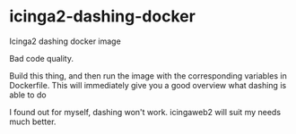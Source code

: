 # icinga2-dashing-docker
Icinga2 dashing docker image

Bad code quality.

Build this thing, and then run the image with the corresponding variables in Dockerfile. This will immediately give you a good overview what dashing is able to do

I found out for myself, dashing won't work. icingaweb2 will suit my needs much better.
